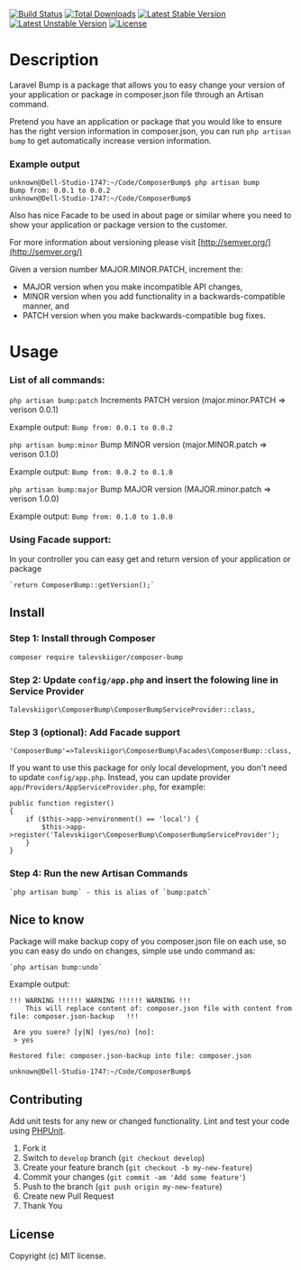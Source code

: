 [![Build Status](https://travis-ci.org/laravel/framework.svg)](https://travis-ci.org/talevskiigor/composer-bump)
[![Total Downloads](https://poser.pugx.org/talevskiigor/composer-bump/d/total.svg)](https://packagist.org/packages/talevskiigor/composer-bump)
[![Latest Stable Version](https://poser.pugx.org/talevskiigor/composer-bump/v/stable.svg)](https://packagist.org/packages/talevskiigor/composer-bump)
[![Latest Unstable Version](https://poser.pugx.org/talevskiigor/composer-bump/v/unstable.svg)](https://packagist.org/packages/talevskiigor/composer-bump)
[![License](https://poser.pugx.org/talevskiigor/composer-bump/license.svg)](https://packagist.org/packages/talevskiigor/composer-bump)

# Description

Laravel Bump is a package that allows you to easy change your version of your application or package in composer.json file through an Artisan command.

Pretend you have an application or package that you would like to ensure has the right version information in composer.json, you can run `php artisan bump` to get automatically increase version information.

### Example output

    unknown@Dell-Studio-1747:~/Code/ComposerBump$ php artisan bump
    Bump from: 0.0.1 to 0.0.2
    unknown@Dell-Studio-1747:~/Code/ComposerBump$

Also has nice Facade to be used in about page or similar where you need to show your application or package version to the customer.

For more information about versioning please visit [http://semver.org/](http://semver.org/) 

Given a version number MAJOR.MINOR.PATCH, increment the:  

 * MAJOR version when you make incompatible API changes,  
 * MINOR version when you add functionality in a backwards-compatible manner, and  
 * PATCH version when you make backwards-compatible bug fixes.  


# Usage
### List of all commands:

  `php artisan bump:patch`          Increments PATCH version (major.minor.PATCH => verison 0.0.1)

Example output: `Bump from: 0.0.1 to 0.0.2`

  `php artisan bump:minor`          Bump MINOR version (major.MINOR.patch => verison 0.1.0)

Example output: `Bump from: 0.0.2 to 0.1.0`

  `php artisan bump:major`          Bump MAJOR version (MAJOR.minor.patch => verison 1.0.0)

Example output: `Bump from: 0.1.0 to 1.0.0`


### Using Facade support:

In your controller you can easy get and return version of your application or package

	`return ComposerBump::getVersion();`

## Install

### Step 1: Install through Composer

	composer require talevskiigor/composer-bump


### Step 2: Update `config/app.php` and insert the folowing line in Service Provider	

	Talevskiigor\ComposerBump\ComposerBumpServiceProvider::class,

### Step 3 (optional): Add  Facade support

	'ComposerBump'=>Talevskiigor\ComposerBump\Facades\ComposerBump::class,

If you want to use this package for only local development, you don't need to update `config/app.php`. Instead, you can update provider `app/Providers/AppServiceProvider.php`, for example:

	public function register()
	{
	    if ($this->app->environment() == 'local') {
	        $this->app->register('Talevskiigor\ComposerBump\ComposerBumpServiceProvider');
	    }
	}

### Step 4: Run the new Artisan Commands

	`php artisan bump` - this is alias of `bump:patch`


## Nice to know

Package will make backup copy of you composer.json file on each use, so you can easy do undo on changes, simple use undo command as:

    `php artisan bump:undo`

Example output:

    !!! WARNING !!!!!! WARNING !!!!!! WARNING !!!
        This will replace content of: composer.json file with content from file: composer.json-backup   !!!

     Are you suere? [y|N] (yes/no) [no]:
     > yes

    Restored file: composer.json-backup into file: composer.json

    unknown@Dell-Studio-1747:~/Code/ComposerBump$



## Contributing

Add unit tests for any new or changed functionality. Lint and test your code using [PHPUnit](https://phpunit.de/).

1. Fork it
2. Switch to `develop` branch (`git checkout develop`)
3. Create your feature branch (`git checkout -b my-new-feature`)
4. Commit your changes (`git commit -am 'Add some feature'`)
5. Push to the branch (`git push origin my-new-feature`)
6. Create new Pull Request
7. Thank You

## License
Copyright (c) MIT license.	
